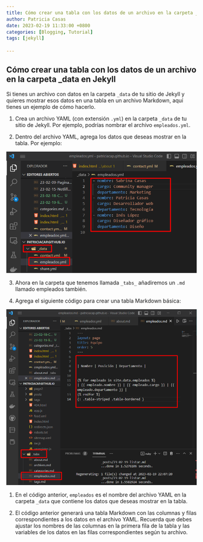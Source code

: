 ```yaml
---
title: Cómo crear una tabla con los datos de un archivo en la carpeta _data en Jekyll
author: Patricia Casas
date: 2023-02-19 11:33:00 +0800
categories: [Blogging, Tutorial]
tags: [jekyll]

---
```


## Cómo crear una tabla con los datos de un archivo en la carpeta _data en Jekyll

Si tienes un archivo con datos en la carpeta `_data` de tu sitio de Jekyll y quieres mostrar esos datos en una tabla en un archivo Markdown, aquí tienes un ejemplo de cómo hacerlo.

1. Crea un archivo YAML (con extensión  `.yml`) en la carpeta `_data` de tu sitio de Jekyll. Por ejemplo, podrías nombrar el archivo  `empleados.yml`.

2. Dentro del archivo YAML, agrega los datos que deseas mostrar en la tabla. Por ejemplo:

![Desktop View](/assets/img/Screenshot_3.png)

3. Ahora en la carpeta que tenemos llamada `_tabs_` añadiremos un `.md` llamado empleados también.

4. Agrega el siguiente código para crear una tabla Markdown básica:

![Desktop View](/assets/img/Screenshot_4.png)

1. En el código anterior, `empleados`  es el nombre del archivo YAML en la carpeta `_data`  que contiene los datos que deseas mostrar en la tabla.

2. El código anterior generará una tabla Markdown con las columnas y filas correspondientes a los datos en el archivo YAML. Recuerda que debes ajustar los nombres de las columnas en la primera fila de la tabla y las variables de los datos en las filas correspondientes según tu archivo.


